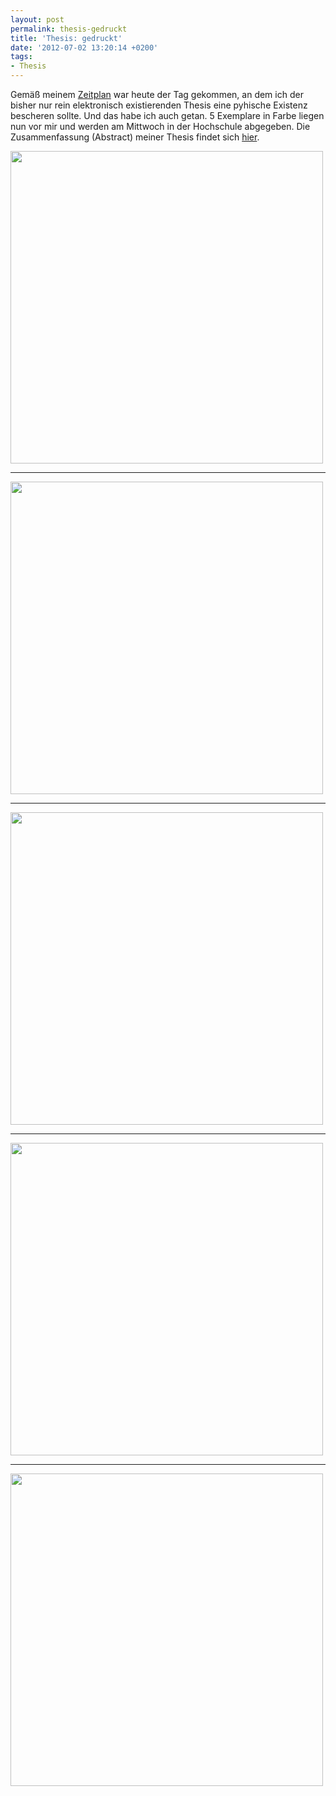 ```yaml
---
layout: post
permalink: thesis-gedruckt
title: 'Thesis: gedruckt'
date: '2012-07-02 13:20:14 +0200'
tags:
- Thesis
---
```

<p>Gemäß meinem <a href="{{ '/zeitplan-fur-die-thesis' | prepend: site.baseurl | prepend: site.url }}">Zeitplan</a> war heute der Tag gekommen, an dem ich der bisher nur rein elektronisch existierenden Thesis eine pyhische Existenz bescheren sollte. Und das habe ich auch getan. 5 Exemplare in Farbe liegen nun vor mir und werden am Mittwoch in der Hochschule abgegeben. Die Zusammenfassung (Abstract) meiner Thesis findet sich <a href="{{ '/thesis-abstract' | prepend: site.baseurl | prepend: site.url }}">hier</a>.</p>
<p><a href="http://www.flickr.com/photos/tacker/7486151906/in/photostream/"><img src="http://farm8.staticflickr.com/7278/7486151906_0086f8ebd5.jpg" width="500" /></a></p>
<hr />
<a href="http://www.flickr.com/photos/tacker/7486149414/in/photostream/"><img src="http://farm9.staticflickr.com/8160/7486149414_0a80120f50.jpg" width="500" /></a></p>
<hr />
<a href="http://www.flickr.com/photos/tacker/7486150138/in/photostream/"><img src="http://farm9.staticflickr.com/8168/7486150138_7f5bf86736.jpg" width="500" /></a></p>
<hr />
<a href="http://www.flickr.com/photos/tacker/7486148638/in/photostream/"><img src="http://farm8.staticflickr.com/7135/7486148638_ba002828a6.jpg" width="500" /></a></p>
<hr />
<a href="http://www.flickr.com/photos/tacker/7486150890/in/photostream/"><img src="http://farm9.staticflickr.com/8025/7486150890_a5e1c432a0.jpg" width="500" /></a></p>
